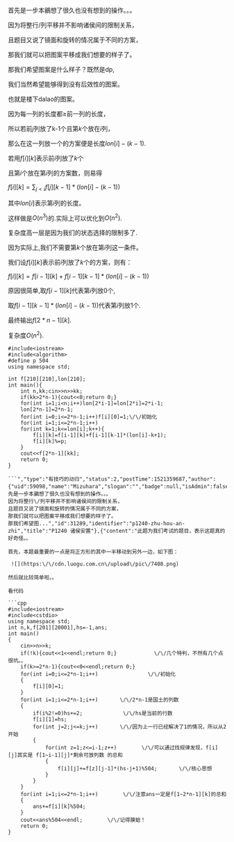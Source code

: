 首先是一步本鶸想了很久也没有想到的操作。。。

因为将整行\/列平移并不影响诸侯间的限制关系，

且题目又说了镜面和旋转的情况属于不同的方案，

那我们就可以把图案平移成我们想要的样子了。

那我们希望图案是什么样子？既然是dp,

我们当然希望能够得到没有后效性的图案。

也就是楼下dalao的图案。

因为每一列的长度都≥前一列的长度，

所以若前$j$列放了k-1个且第$k$个放在$i$列，

那么在这一列放一个的方案便是长度$lon[i]-(k-1)$.

若用$f[i][k]$表示前$i$列放了$k$个

且第$i$个放在第$i$列的方案数，则易得

$f[i][k]=\sum_{j<i}{f[j][k-1]*(lon[i]-(k-1))}$

其中$lon[i]$表示第$i$列的长度。

这样做是$O(n^3)$的.实际上可以优化到$O(n^2)$.

复杂度高一层是因为我们的状态选择的限制多了.

因为实际上,我们不需要第$k$个放在第$i$列这一条件。

我们设$f[i][k]$表示前$i$列放了$k$个的方案，则有：

$f[i][k]=f[i-1][k]+f[i-1][k-1]*(lon[i]-(k-1))$

原因很简单,取$f[i-1][k]$代表第$i$列放$0$个,

取$f[i-1][k-1]*(lon[i]-(k-1))$代表第$i$列放$1$个.

最终输出$f[2*n-1][k]$.

复杂度$O(n^2)$.

```
#include<iostream>
#include<algorithm>
#define p 504
using namespace std;

int f[210][210],lon[210];
int main(){
	int n,kk;cin>>n>>kk;
	if(kk>2*n-1){cout<<0;return 0;}
	for(int i=1;i<n;i++)lon[2*i-1]=lon[2*i]=2*i-1;
	lon[2*n-1]=2*n-1;
	for(int i=0;i<=2*n-1;i++)f[i][0]=1;\/\/初始化
	for(int i=1;i<=2*n-1;i++)
	for(int k=1;k<=lon[i];k++){
		f[i][k]=f[i-1][k]+f[i-1][k-1]*(lon[i]-k+1);
		f[i][k]%=p;
	}
	cout<<f[2*n-1][kk];
	return 0;
}

```","type":"有技巧的动归","status":2,"postTime":1521359687,"author":{"uid":59098,"name":"Mizuhara","slogan":"","badge":null,"isAdmin":false,"isBanned":false,"color":"Gray","ccfLevel":0,"background":""},"thumbUp":33,"commentCount":12,"currentUserVoteType":0,"contentDescription":"首先是一步本鶸想了很久也没有想到的操作。。。
因为将整行\/列平移并不影响诸侯间的限制关系，
且题目又说了镜面和旋转的情况属于不同的方案，
那我们就可以把图案平移成我们想要的样子了。
那我们希望图...","id":31289,"identifier":"p1240-zhu-hou-an-zhi","title":"P1240 诸侯安置"},{"content":"此题为我们考试的题目，表示这题真的好奇怪。。

首先，本题最重要的一点是将正方形的其中一半移动到另外一边，如下图：

 ![](https:\/\/cdn.luogu.com.cn\/upload\/pic\/7408.png) 

然后就比较简单啦。。

看代码

```cpp
#include<iostream>
#include<cstdio>
using namespace std;
int n,k,f[201][20001],hs=-1,ans;
int main()
{
    cin>>n>>k;
    if(!k){cout<<1<<endl;return 0;}            \/\/几个特判，不然有几个点很坑。。
    if(k>=2*n-1){cout<<0<<endl;return 0;}
    for(int i=0;i<=2*n-1;i++)                \/\/初始化
    {
        f[i][0]=1;
    }
    for(int i=1;i<=2*n-1;i++)       \/\/2*n-1是国土的列数
    {
        if(i%2!=0)hs+=2;             \/\/hs是当前的行数
        f[i][1]=hs;
        for(int j=2;j<=k;j++)       \/\/因为上一行已经解决了1的情况，所以从2开始
        {
            for(int z=1;z<=i-1;z++)        \/\/可以通过找规律发现，f[i][j]其实是 f[1~i-1][j]*剩余可放列数 的总和
            {
                f[i][j]+=f[z][j-1]*(hs-j+1)%504;       \/\/核心思想
            }
        }
    }
    for(int i=1;i<=2*n-1;i++)        \/\/注意ans一定是f[1~2*n-1][k]的总和
    {
        ans+=f[i][k]%504;
    }
    cout<<ans%504<<endl;        \/\/记得膜蛤！
    return 0;
}
```